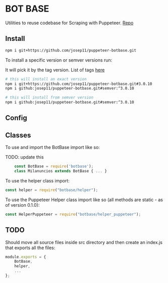 # BOT BASE

Utilities to reuse codebase for Scraping with Puppeteer. [Repo][1]

## Install

```bash
npm i git+https://github.com/josep11/puppeteer-botbase.git
```

To install a specific version or semver versions run:

It will pick it by the tag version. List of tags [here][2]

```bash
# this will install an exact version
npm i git+https://github.com/josep11/puppeteer-botbase.git#3.0.10
npm i github:josep11/puppeteer-botbase.git#semver:^3.0.10
```

```bash
# this will install from semver version
npm i github:josep11/puppeteer-botbase.git#semver:^3.0.10
```

## Config

## Classes

To use and import the BotBase import like so:

TODO: update this

```js
    const BotBase = require('botbase');
    class Milanuncios extends BotBase { ... }
```

To use the helper class import:

```js
const helper = require("botbase/helper");
```

To use the Puppeteer Helper class import like so (all methods are static - as of version 0.1.0):

```js
const HelperPuppeteer = require("botbase/helper_puppeteer");
```

## TODO

Should move all source files inside src directory and then create an index.js that exports all the files:

```js
module.exports = {
    BotBase,
    helper,
    ...
};
```

[1]: https://github.com/josep11/puppeteer-botbase.git
[2]: https://github.com/josep11/puppeteer-botbase/tags